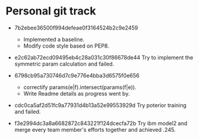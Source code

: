 # Personal git track

* 7b2ebee36500f994defeae0f3164524b2c9e2459
  * Implemented a baseline. 
  * Modify code style based on PEP8.

* e2c62ab72ecd09495eb4c28a031c30f86678de44
    Try to implement the symmetric param calculation and failed.

* 6798cb95a730746d7c9e776e4bba3d6575f0e656
  * correctify params(e|f).intersect(params(f|e)).
  * Write Readme details as progress went by.

* cdc0ca5af2d51fc9a77931d4b13a52e99553929d
    Try poterior training and failed.

* f3e2994dc3a8a6682872c843221f124dcecfa72b
    Try ibm model2 and merge every team member's efforts together and achieved .245.
